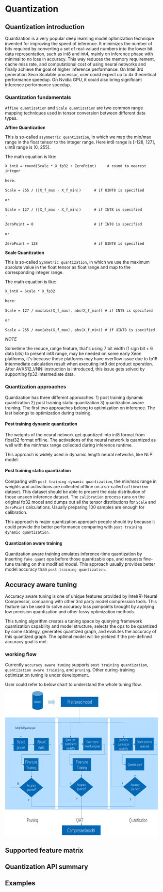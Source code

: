 Quantization
===============

## Quantization introduction

Quantization is a very popular deep learning model optimization technique invented for improving the speed of inference. It minimizes the number of bits required by converting a set of real-valued numbers into the lower bit data representation, such as int8 and int4, mainly on inference phase with minimal to no loss in accuracy. This way reduces the memory requirement, cache miss rate, and computational cost of using neural networks and finally achieve the goal of higher inference performance. On Intel 3rd generation Xeon Scalable processor, user could expect up to 4x theoretical performance speedup. On Nvidia GPU, it could also bring significant inference performance speedup.

### Quantization fundamentals

`Affine quantization` and `Scale quantization` are two common range mapping techniques used in tensor conversion between different data types.

**Affine Quantization**

This is so-called `asymmetric quantization`, in which we map the min/max range in the float tensor to the integer range. Here int8 range is [-128, 127], uint8 range is [0, 255]. 

The math equation is like:

```
X_int8 = round(Scale * X_fp32 + ZeroPoint)     # round to nearest integer

here:

Scale = 255 / (|X_f_max - X_f_min|)      # if UINT8 is specified

or

Scale = 127 / (|X_f_max - X_f_min|)      # if INT8 is specified
,

ZeroPoint = 0                            # if INT8 is specified

or

ZeroPoint = 128                          # if UINT8 is specified

```

**Scale Quantization**

This is so-called `Symmetric quantization`, in which we use the maximum absolute value in the float tensor as float range and map to the corresponding integer range. 

The math equation is like:

```
X_int8 = Scale * X_fp32

here:

Scale = 127 / max(abs(X_f_max), abs(X_f_min)) # if INT8 is specified

or

Scale = 255 / max(abs(X_f_max), abs(X_f_min)) # if UINT8 is specified

```

*NOTE*

Sometime the reduce_range feature, that's using 7 bit width (1 sign bit + 6 data bits) to present int8 range, may be needed on some early Xeon platforms, it's because those platforms may have overflow issue due to fp16 intermediate calculation result when executing int8 dot product operation. After AVX512_VNNI instruction is introduced, this issue gets solved by supporting fp32 intermediate data.

### Quantization approaches

Quantization has three different approaches: 1) post training dynamic quantization 2) post training static  quantization 3) quantization aware training. The first two approaches belong to optimization on inference. The last belongs to optimization during training.

#### Post training dynamic quantization

The weights of the neural network get quantized into int8 format from float32 format offline. The activations of the neural network is quantized as well with the min/max range collected during inference runtime.

This approach is widely used in dynamic length neural networks, like NLP model.

#### Post training static quantization

Comparing with `post training dynamic quantization`, the min/max range in weights and activations are collected offline on a so-called `calibration` dataset. This dataset should be able to present the data distribution of those unseen inference dataset. The `calibration` process runs on the original fp32 model and dumps out all the tensor distributions for `Scale` and `ZeroPoint` calculations. Usually preparing 100 samples are enough for calibration.

This approach is major quantization approach people should try because it could provide the better performance comparing with `post training dynamic quantization`.

#### Quantization aware training

Quantization aware training emulates inference-time quantization by inserting `fake quant` ops before those quantizable ops, and requests fine-tune training on this modified model. This approach usually provides better model accuracy than `post training quantization`.

## Accuracy aware tuning

Accuracy aware tuning is one of unique features provided by Intel(R) Neural Compressor, comparing with other 3rd party model compression tools. This feature can be used to solve accuracy loss painpoints brought by applying low precision quantization and other lossy optimization methods. 

This tuning algorithm creates a tuning space by querying framework quantization capability and model structure, selects the ops to be quantized by some strategy, generates quantized graph, and evalutes the accuracy of this quantized graph. The optimal model will be yielded if the pre-defined accuracy goal is met.

### working flow

Currently `accuracy aware tuning` supports `post training quantization`, `quantization aware training`, and `pruning`. Other during-training optimization tuning is under development.

User could refer to below chart to understand the whole tuning flow.

<img src="../docs/imgs/accuracy_aware_tuning_flow.png" width=914 height=480 alt="accuracy aware tuning working flow">

## Supported feature matrix

## Quantization API summary

## Examples
